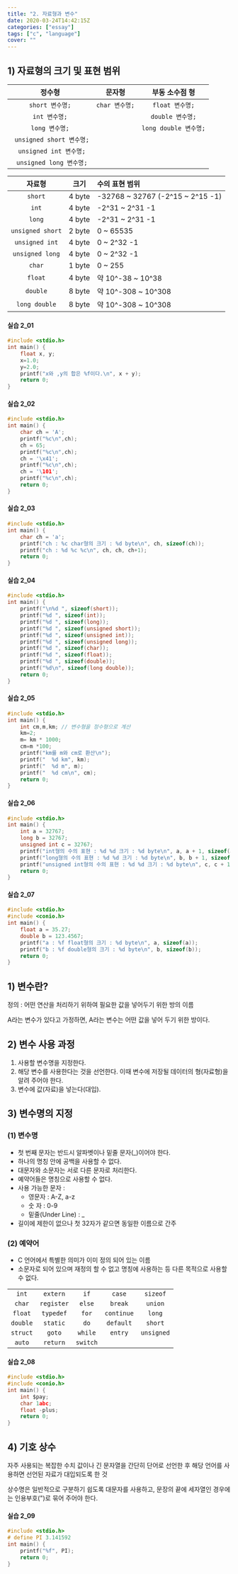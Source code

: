 ```yaml
---
title: "2. 자료형과 변수"
date: 2020-03-24T14:42:15Z
categories: ["essay"]
tags: ["c", "language"]
cover: ""
---
```


## 1) 자료형의 크기 및 표현 범위

|정수형|문자형|부동 소수점 형|
|:---:|:---:|:---:|
|`short 변수명;`|`char 변수명;`|`float 변수명;`|
|`int 변수명;`||`double 변수명;`|
|`long 변수명;`||`long double 변수명;`|
|` unsigned short 변수명;`|||
|` unsigned int 변수명;`|||
|` unsigned long 변수명;`|||

|자료형|크기|수의 표현 범위|
|:---:|:---:|:---|
|`short`|4 byte|-32768 ~ 32767 (-2^15 ~ 2^15 -1)|
|`int`|4 byte|-2^31 ~ 2^31 -1|
|`long`|4 byte|-2^31 ~ 2^31 -1|
|`unsigned short`|2 byte|0 ~ 65535|
|`unsigned int`|4 byte|0 ~ 2^32 -1|
|`unsigned long`|4 byte|0 ~ 2^32 -1|
|`char`|1 byte|0 ~ 255|
|`float`|4 byte|약 10^-38 ~ 10^38|
|`double`|8 byte|약 10^-308 ~ 10^308|
|`long double`|8 byte|약 10^-308 ~ 10^308|

#### 실습 2_01

```c
#include <stdio.h>
int main() {
	float x, y;
	x=1.0;
	y=2.0;
	printf("x와 ,y의 합은 %f이다.\n", x + y);
	return 0;
}
```

#### 실습 2_02

```c
#include <stdio.h>
int main() {
	char ch = 'A';
	printf("%c\n",ch);
	ch = 65;
	printf("%c\n",ch);
	ch = '\x41';
	printf("%c\n",ch);
	ch = '\101';
	printf("%c\n",ch);	
    return 0;
} 
```

#### 실습 2_03

```c
#include <stdio.h>
int main() {
	char ch = 'a';
	printf("ch : %c char형의 크기 : %d byte\n", ch, sizeof(ch));
	printf("ch : %d %c %c\n", ch, ch, ch+1);
    return 0;
} 
```

#### 실습 2_04

```c
#include <stdio.h>
int main() {
	printf("\n%d ", sizeof(short));
	printf("%d ", sizeof(int));
	printf("%d ", sizeof(long));
	printf("%d ", sizeof(unsigned short));
	printf("%d ", sizeof(unsigned int));
	printf("%d ", sizeof(unsigned long));
	printf("%d ", sizeof(char));
	printf("%d ", sizeof(float));
	printf("%d ", sizeof(double));
	printf("%d\n", sizeof(long double));
    return 0;
} 
```

#### 실습 2_05

```c
#include <stdio.h>
int main() {
	int cm,m,km; // 변수형을 정수형으로 계산
	km=2;
	m= km * 1000;
	cm=m *100;
	printf("km를 m와 cm로 환산\n");
	printf("  %d km", km);
	printf("  %d m", m);
	printf("  %d cm\n", cm);
    return 0;
} 
```

#### 실습 2_06

```c
#include <stdio.h>
int main() {
	int a = 32767;
	long b = 32767;
	unsigned int c = 32767;
	printf("int형의 수의 표현 : %d %d 크기 : %d byte\n", a, a + 1, sizeof(a));
	printf("long형의 수의 표현 : %d %d 크기 : %d byte\n", b, b + 1, sizeof(b));
	printf("unsigned int형의 수의 표현 : %d %d 크기 : %d byte\n", c, c + 1, sizeof(c));
    return 0;
}
```

#### 실습 2_07

```c
#include <stdio.h>
#include <conio.h>
int main() {
	float a = 35.27;
	double b = 123.4567;
	printf("a : %f float형의 크기 : %d byte\n", a, sizeof(a));
	printf("b : %f double형의 크기 : %d byte\n", b, sizeof(b));
    return 0;
}
```

## 1) 변수란?

정의 : 어떤 연산을 처리하기 위하여 필요한 값을 넣어두기 위한 방의 이름

A라는 변수가 있다고 가정하면, A라는 변수는 어떤 값을 넣어 두기 위한 방이다.

## 2) 변수 사용 과정

1. 사용할 변수명을 지정한다.
2. 해당 변수를 사용한다는 것을 선언한다. 이때 변수에 저장될 데이터의 형(자료형)을 알려 주어야 한다.
3. 변수에 값(자료)을 넣는다(대입).

## 3) 변수명의 지정

### (1) 변수명

- 첫 번째 문자는 반드시 알파벳이나 밑줄 문자(\_)이어야 한다.
- 하나의 명칭 안에 공백을 사용할 수 없다.
- 대문자와 소문자는 서로 다른 문자로 처리한다.
- 예약어들은 명칭으로 사용할 수 없다.
- 사용 가능한 문자 :
    - 영문자 : A-Z, a-z
    - 숫 자 : 0-9
    - 밑줄(Under Line) : \_
- 길이에 제한이 없으나 첫 32자가 같으면 동일한 이름으로 간주

### (2) 예약어

- C 언어에서 특별한 의미가 이미 정의 되어 있는 이름
- 소문자로 되어 있으며 재정의 할 수 없고 명칭에 사용하는 등 다른 목적으로 사용할 수 없다.

||||||
|:---:|:---:|:---:|:---:|:---:|
|`int`|`extern`|`if`|`case`|`sizeof`|
|`char`|`register`|`else`|`break`|`union`|
|`float`|`typedef`|`for`|`continue`|`long`|
|`double`|`static`|`do`|`default`|`short`|
|`struct`|`goto`|`while`|`entry`|`unsigned`|
|`auto`|`return`|`switch`|||

#### 실습 2_08
```c
#include <stdio.h>
#include <conio.h>
int main() {
	int $pay;
	char 1abc;
	float -plus;
    return 0;
}
```

## 4) 기호 상수

자주 사용되는 복잡한 수치 값이나 긴 문자열을 간단히 단어로 선언한 후 해당 언어를 사용하면 선언된 자료가 대입되도록 한 것

상수명은 일반적으로 구분하기 쉽도록 대문자를 사용하고, 문장의 끝에 세자열인 경우에는 인용부호(")로 묶어 주어야 한다.

#### 실습 2_09

```c
#include <stdio.h>
# define PI 3.141592
int main() {
	printf("%f", PI);
	return 0;
} 
```